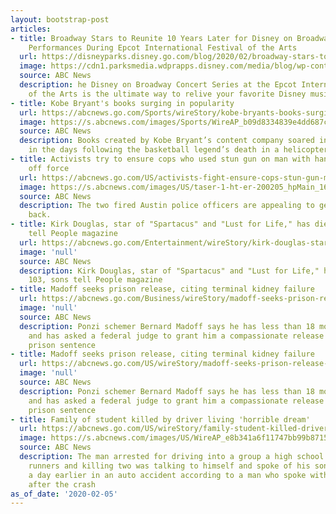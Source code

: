 ```yaml
---
layout: bootstrap-post
articles:
- title: Broadway Stars to Reunite 10 Years Later for Disney on Broadway Concert Series
    Performances During Epcot International Festival of the Arts
  url: https://disneyparks.disney.go.com/blog/2020/02/broadway-stars-to-reunite-10-years-later-for-disney-on-broadway-concert-series-performances-during-epcot-international-festival-of-the-arts/
  image: https://cdn1.parksmedia.wdprapps.disney.com/media/blog/wp-content/uploads/2020/02/fta0280928340298409384.jpg
  source: ABC News
  description: he Disney on Broadway Concert Series at the Epcot International Festival
    of the Arts is the ultimate way to relive your favorite Disney musical memories!
- title: Kobe Bryant's books surging in popularity
  url: https://abcnews.go.com/Sports/wireStory/kobe-bryants-books-surging-popularity-68786635
  image: https://s.abcnews.com/images/Sports/WireAP_b09d8334839e4dd687c88c706a7d8216_16x9_992.jpg
  source: ABC News
  description: Books created by Kobe Bryant’s content company soared in popularity
    in the days following the basketball legend’s death in a helicopter crash
- title: Activists try to ensure cops who used stun gun on man with hands up remain
    off force
  url: https://abcnews.go.com/US/activists-fight-ensure-cops-stun-gun-man-hands/story?id=68774392
  image: https://s.abcnews.com/images/US/taser-1-ht-er-200205_hpMain_16x9_992.jpg
  source: ABC News
  description: The two fired Austin police officers are appealing to get their jobs
    back.
- title: Kirk Douglas, star of "Spartacus" and "Lust for Life," has died at 103, sons
    tell People magazine
  url: https://abcnews.go.com/Entertainment/wireStory/kirk-douglas-star-spartacus-lust-life-died-103-68786856
  image: 'null'
  source: ABC News
  description: Kirk Douglas, star of "Spartacus" and "Lust for Life," has died at
    103, sons tell People magazine
- title: Madoff seeks prison release, citing terminal kidney failure
  url: https://abcnews.go.com/Business/wireStory/madoff-seeks-prison-release-citing-terminal-kidney-failure-68786789
  image: 'null'
  source: ABC News
  description: Ponzi schemer Bernard Madoff says he has less than 18 months to live
    and has asked a federal judge to grant him a compassionate release from his 150-year
    prison sentence
- title: Madoff seeks prison release, citing terminal kidney failure
  url: https://abcnews.go.com/US/wireStory/madoff-seeks-prison-release-citing-terminal-kidney-failure-68786669
  image: 'null'
  source: ABC News
  description: Ponzi schemer Bernard Madoff says he has less than 18 months to live
    and has asked a federal judge to grant him a compassionate release from his 150-year
    prison sentence
- title: Family of student killed by driver living 'horrible dream'
  url: https://abcnews.go.com/US/wireStory/family-student-killed-driver-living-horrible-dream-68786731
  image: https://s.abcnews.com/images/US/WireAP_e8b341a6f11747bb99b8715f412b0878_16x9_992.jpg
  source: ABC News
  description: The man arrested for driving into a group a high school cross-country
    runners and killing two was talking to himself and spoke of his son, who died
    a day earlier in an auto accident according to a man who spoke with him moments
    after the crash
as_of_date: '2020-02-05'
---
```


